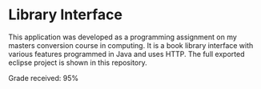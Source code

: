 # Library Interface

This application was developed as a programming assignment on my masters conversion course in computing. It is a book library interface with various features programmed in Java and uses HTTP. The full exported eclipse project is shown in this repository. 

Grade received: 95%
